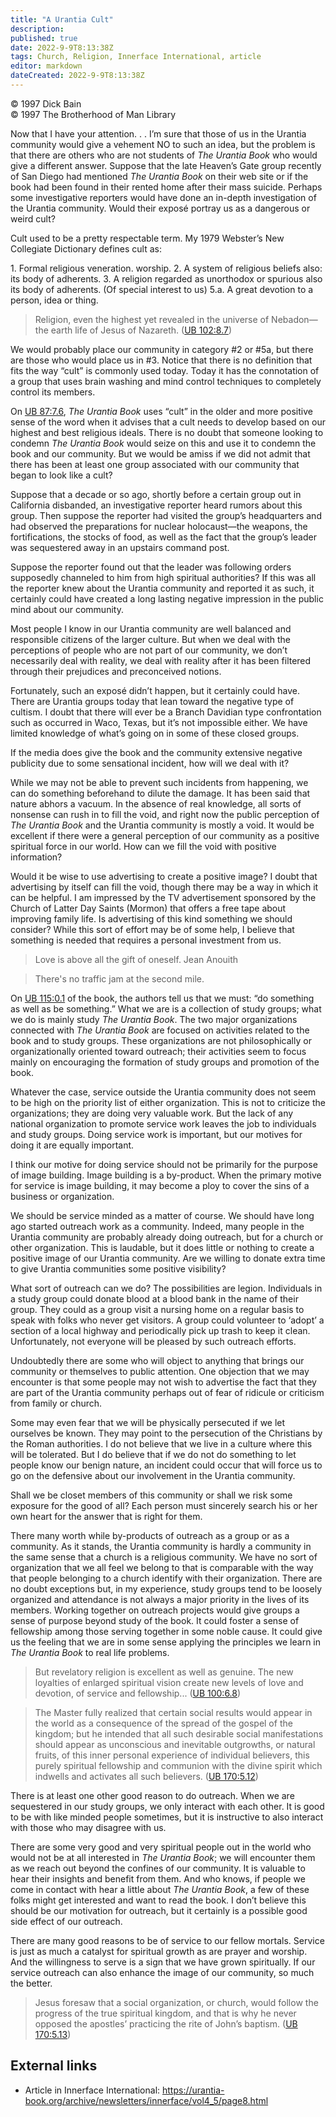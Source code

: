 ```yaml
---
title: "A Urantia Cult"
description: 
published: true
date: 2022-9-9T8:13:38Z
tags: Church, Religion, Innerface International, article
editor: markdown
dateCreated: 2022-9-9T8:13:38Z
---
```


<p class="v-card v-sheet theme--light grey lighten-3 px-2">© 1997 Dick Bain<br>© 1997 The Brotherhood of Man Library</p>

Now that I have your attention. . .  I’m sure that those of us in the Urantia community would give a vehement NO to such an idea, but the problem is that there are others who are not students of _The Urantia Book_ who would give a different answer. Suppose that the late Heaven’s Gate group recently of San Diego had mentioned _The Urantia Book_ on their web site or if the book had been found in their rented home after their mass suicide. Perhaps some investigative reporters would have done an in-depth investigation of the Urantia community. Would their exposé portray us as a dangerous or weird cult?

Cult used to be a pretty respectable term. My 1979 Webster’s New Collegiate Dictionary defines cult as:

1\. Formal religious veneration. worship. 2\. A system of religious beliefs also: its body of adherents. 3\. A religion regarded as unorthodox or spurious also its body of adherents. (Of special interest to us) 5.a. A great devotion to a person, idea or thing.

> Religion, even the highest yet revealed in the universe of Nebadon—the earth life of Jesus of Nazareth. ([UB 102:8.7](/en/The_Urantia_Book/102#p8_7))

We would probably place our community in category #2 or #5a, but there are those who would place us in #3. Notice that there is no definition that fits the way “cult” is commonly used today. Today it has the connotation of a group that uses brain washing and mind control techniques to completely control its members.

On [UB 87:7.6](/en/The_Urantia_Book/87#p7_6), _The Urantia Book_ uses “cult” in the older and more positive sense of the word when it advises that a cult needs to develop based on our highest and best religious ideals. There is no doubt that someone looking to condemn _The Urantia Book_ would seize on this and use it to condemn the book and our community. But we would be amiss if we did not admit that there has been at least one group associated with our community that began to look like a cult?

Suppose that a decade or so ago, shortly before a certain group out in California disbanded, an investigative reporter heard rumors about this group. Then suppose the reporter had visited the group’s headquarters and had observed the preparations for nuclear holocaust—the weapons, the fortifications, the stocks of food, as well as the fact that the group’s leader was sequestered away in an upstairs command post.

Suppose the reporter found out that the leader was following orders supposedly channeled to him from high spiritual authorities? If this was all the reporter knew about the Urantia community and reported it as such, it certainly could have created a long lasting negative impression in the public mind about our community.

Most people I know in our Urantia community are well balanced and responsible citizens of the larger culture. But when we deal with the perceptions of people who are not part of our community, we don’t necessarily deal with reality, we deal with reality after it has been filtered through their prejudices and preconceived notions.

Fortunately, such an exposé didn’t happen, but it certainly could have. There are Urantia groups today that lean toward the negative type of cultism. I doubt that there will ever be a Branch Davidian type confrontation such as occurred in Waco, Texas, but it’s not impossible either. We have limited knowledge of what’s going on in some of these closed groups.

If the media does give the book and the community extensive negative publicity due to some sensational incident, how will we deal with it?

While we may not be able to prevent such incidents from happening, we can do something beforehand to dilute the damage. It has been said that nature abhors a vacuum. In the absence of real knowledge, all sorts of nonsense can rush in to fill the void, and right now the public perception of _The Urantia Book_ and the Urantia community is mostly a void. It would be excellent if there were a general perception of our community as a positive spiritual force in our world. How can we fill the void with positive information?

Would it be wise to use advertising to create a positive image? I doubt that advertising by itself can fill the void, though there may be a way in which it can be helpful. I am impressed by the TV advertisement sponsored by the Church of Latter Day Saints (Mormon) that offers a free tape about improving family life. Is advertising of this kind something we should consider? While this sort of effort may be of some help, I believe that something is needed that requires a personal investment from us.

> Love is above all the gift of oneself. 
> Jean Anouith

> There's no traffic jam at the second mile.

On [UB 115:0.1](/en/The_Urantia_Book/115#p0_1) of the book, the authors tell us that we must: “do something as well as be something.” What we are is a collection of study groups; what we do is mainly study _The Urantia Book_. The two major organizations connected with _The Urantia Book_ are focused on activities related to the book and to study groups. These organizations are not philosophically or organizationally oriented toward outreach; their activities seem to focus mainly on encouraging the formation of study groups and promotion of the book.

Whatever the case, service outside the Urantia community does not seem to be high on the priority list of either organization. This is not to criticize the organizations; they are doing very valuable work. But the lack of any national organization to promote service work leaves the job to individuals and study groups. Doing service work is important, but our motives for doing it are equally important.

I think our motive for doing service should not be primarily for the purpose of image building. Image building is a by-product. When the primary motive for service is image building, it may become a ploy to cover the sins of a business or organization.

We should be service minded as a matter of course. We should have long ago started outreach work as a community. Indeed, many people in the Urantia community are probably already doing outreach, but for a church or other organization. This is laudable, but it does little or nothing to create a positive image of our Urantia community. Are we willing to donate extra time to give Urantia communities some positive visibility?

What sort of outreach can we do? The possibilities are legion. Individuals in a study group could donate blood at a blood bank in the name of their group. They could as a group visit a nursing home on a regular basis to speak with folks who never get visitors. A group could volunteer to ‘adopt’ a section of a local highway and periodically pick up trash to keep it clean. Unfortunately, not everyone will be pleased by such outreach efforts.

Undoubtedly there are some who will object to anything that brings our community or themselves to public attention. One objection that we may encounter is that some people may not wish to advertise the fact that they are part of the Urantia community perhaps out of fear of ridicule or criticism from family or church.

Some may even fear that we will be physically persecuted if we let ourselves be known. They may point to the persecution of the Christians by the Roman authorities. I do not believe that we live in a culture where this will be tolerated. But I do believe that if we do not do something to let people know our benign nature, an incident could occur that will force us to go on the defensive about our involvement in the Urantia community.

Shall we be closet members of this community or shall we risk some exposure for the good of all? Each person must sincerely search his or her own heart for the answer that is right for them.

There many worth while by-products of outreach as a group or as a community. As it stands, the Urantia community is hardly a community in the same sense that a church is a religious community. We have no sort of organization that we all feel we belong to that is comparable with the way that people belonging to a church identify with their organization. There are no doubt exceptions but, in my experience, study groups tend to be loosely organized and attendance is not always a major priority in the lives of its members. Working together on outreach projects would give groups a sense of purpose beyond study of the book. It could foster a sense of fellowship among those serving together in some noble cause. It could give us the feeling that we are in some sense applying the principles we learn in _The Urantia Book_ to real life problems.

> But revelatory religion is excellent as well as genuine. The new loyalties of enlarged spiritual vision create new levels of love and devotion, of service and fellowship... ([UB 100:6.8](/en/The_Urantia_Book/100#p6_8))

> The Master fully realized that certain social results would appear in the world as a consequence of the spread of the gospel of the kingdom; but he intended that all such desirable social manifestations should appear as unconscious and inevitable outgrowths, or natural fruits, of this inner personal experience of individual believers, this purely spiritual fellowship and communion with the divine spirit which indwells and activates all such believers. ([UB 170:5.12](/en/The_Urantia_Book/170#p5_12))

There is at least one other good reason to do outreach. When we are sequestered in our study groups, we only interact with each other. It is good to be with like minded people sometimes, but it is instructive to also interact with those who may disagree with us.

There are some very good and very spiritual people out in the world who would not be at all interested in _The Urantia Book_; we will encounter them as we reach out beyond the confines of our community. It is valuable to hear their insights and benefit from them. And who knows, if people we come in contact with hear a little about _The Urantia Book_, a few of these folks might get interested and want to read the book. I don’t believe this should be our motivation for outreach, but it certainly is a possible good side effect of our outreach.

There are many good reasons to be of service to our fellow mortals. Service is just as much a catalyst for spiritual growth as are prayer and worship. And the willingness to serve is a sign that we have grown spiritually. If our service outreach can also enhance the image of our community, so much the better.

> Jesus foresaw that a social organization, or church, would follow the progress of the true spiritual kingdom, and that is why he never opposed the apostles’ practicing the rite of John’s baptism. ([UB 170:5.13](/en/The_Urantia_Book/170#p5_13))

## External links

- Article in Innerface International: https://urantia-book.org/archive/newsletters/innerface/vol4_5/page8.html


